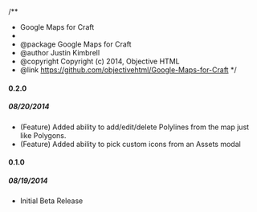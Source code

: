 /**
 * Google Maps for Craft
 * 
 * @package		Google Maps for Craft
 * @author		Justin Kimbrell
 * @copyright	Copyright (c) 2014, Objective HTML
 * @link 		https://github.com/objectivehtml/Google-Maps-for-Craft
 */


#### 0.2.0
##### 08/20/2014

- (Feature) Added ability to add/edit/delete Polylines from the map just like Polygons.
- (Feature) Added ability to pick custom icons from an Assets modal

#### 0.1.0 
##### 08/19/2014

- Initial Beta Release
